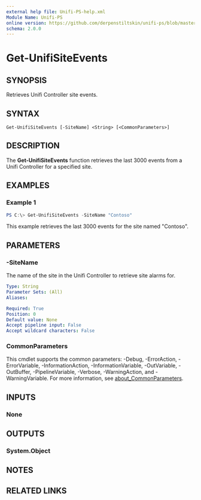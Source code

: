 ```yaml
---
external help file: Unifi-PS-help.xml
Module Name: Unifi-PS
online version: https://github.com/derpenstiltskin/unifi-ps/blob/master/docs/Get-UnifiSiteEvents.md
schema: 2.0.0
---
```


# Get-UnifiSiteEvents

## SYNOPSIS
Retrieves Unifi Controller site events.

## SYNTAX

```
Get-UnifiSiteEvents [-SiteName] <String> [<CommonParameters>]
```

## DESCRIPTION
The **Get-UnifiSiteEvents** function retrieves the last 3000 events from a Unifi Controller for a specified site.

## EXAMPLES

### Example 1
```powershell
PS C:\> Get-UnifiSiteEvents -SiteName "Contoso"
```

This example retrieves the last 3000 events for the site named "Contoso".

## PARAMETERS

### -SiteName
The name of the site in the Unifi Controller to retrieve site alarms for.

```yaml
Type: String
Parameter Sets: (All)
Aliases:

Required: True
Position: 0
Default value: None
Accept pipeline input: False
Accept wildcard characters: False
```

### CommonParameters
This cmdlet supports the common parameters: -Debug, -ErrorAction, -ErrorVariable, -InformationAction, -InformationVariable, -OutVariable, -OutBuffer, -PipelineVariable, -Verbose, -WarningAction, and -WarningVariable. For more information, see [about_CommonParameters](http://go.microsoft.com/fwlink/?LinkID=113216).

## INPUTS

### None
## OUTPUTS

### System.Object
## NOTES

## RELATED LINKS
